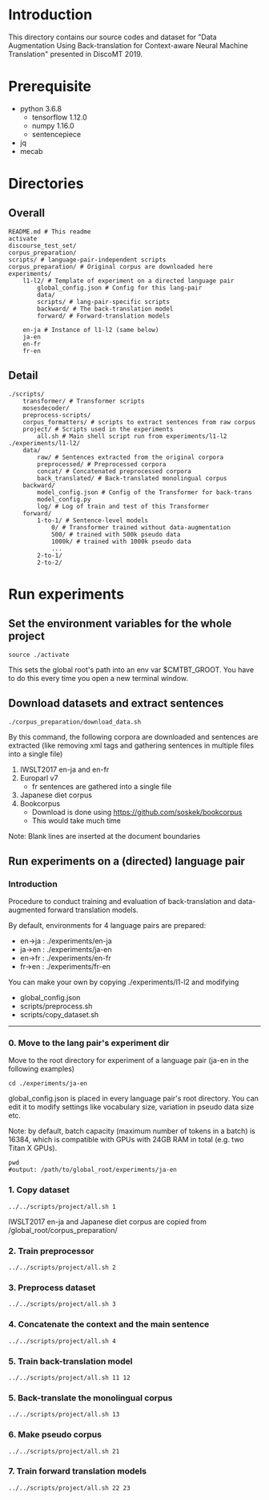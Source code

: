 # Introduction
This directory contains our source codes and dataset for "Data Augmentation Using Back-translation for Context-aware Neural Machine Translation" presented in DiscoMT 2019.

# Prerequisite
- python 3.6.8
    - tensorflow 1.12.0
    - numpy 1.16.0
    - sentencepiece 
- jq
- mecab

# Directories
## Overall
```
README.md # This readme
activate
discourse_test_set/
corpus_preparation/
scripts/ # language-pair-independent scripts
corpus_preparation/ # Original corpus are downloaded here
experiments/
    l1-l2/ # Template of experiment on a directed language pair
        global_config.json # Config for this lang-pair
        data/
        scripts/ # lang-pair-specific scripts
        backward/ # The back-translation model
        forward/ # Forward-translation models

    en-ja # Instance of l1-l2 (same below)
    ja-en
    en-fr
    fr-en
```

## Detail
```
./scripts/
    transformer/ # Transformer scripts
    mosesdecoder/
    preprocess-scripts/
    corpus_formatters/ # scripts to extract sentences from raw corpus
    project/ # Scripts used in the experiments
        all.sh # Main shell script run from experiments/l1-l2
./experiments/l1-l2/
    data/
        raw/ # Sentences extracted from the original corpora
        preprocessed/ # Preprocessed corpora
        concat/ # Concatenated preprocessed corpora
        back_translated/ # Back-translated monolingual corpus
    backward/
        model_config.json # Config of the Transformer for back-trans
        model_config.py
        log/ # Log of train and test of this Transformer
    forward/
        1-to-1/ # Sentence-level models
            0/ # Transformer trained without data-augmentation
            500/ # trained with 500k pseudo data
            1000k/ # trained with 1000k pseudo data
            ...
        2-to-1/ 
        2-to-2/
```

# Run experiments

## Set the environment variables for the whole project
```
source ./activate
```
This sets the global root's path into an env var $CMTBT_GROOT.
You have to do this every time you open a new terminal window.

## Download datasets and extract sentences
```
./corpus_preparation/download_data.sh
```
By this command, the following corpora are downloaded and sentences are extracted (like removing xml tags and gathering sentences in multiple files into a single file)

1. IWSLT2017 en-ja and en-fr
1. Europarl v7
    - fr sentences are gathered into a single file
1. Japanese diet corpus
1. Bookcorpus
    - Download is done using https://github.com/soskek/bookcorpus
    - This would take much time

Note: Blank lines are inserted at the document boundaries

## Run experiments on a (directed) language pair


### Introduction
Procedure to conduct training and evaluation of back-translation and data-augmented forward translation models.

By default, environments for 4 language pairs are prepared:

- en->ja : ./experiments/en-ja
- ja->en : ./experiments/ja-en
- en->fr : ./experiments/en-fr
- fr->en : ./experiments/fr-en

You can make your own by copying ./experiments/l1-l2 and modifying

- global_config.json
- scripts/preprocess.sh
- scripts/copy_dataset.sh

----

### 0. Move to the lang pair's experiment dir
Move to the root directory for experiment of a language pair (ja-en in the following examples)
```
cd ./experiments/ja-en
```

global_config.json is placed in every language pair's root directory.
You can edit it to modify settings like vocabulary size, variation in pseudo data size etc.

Note: by default, batch capacity (maximum number of tokens in a batch) is 16384, which is compatible with GPUs with 24GB RAM in total (e.g. two Titan X GPUs).

```
pwd
#output: /path/to/global_root/experiments/ja-en
```
### 1. Copy dataset
```
../../scripts/project/all.sh 1
```
IWSLT2017 en-ja and Japanese diet corpus are copied from /global_root/corpus_preparation/

### 2. Train preprocessor
```
../../scripts/project/all.sh 2
```

### 3. Preprocess dataset
```
../../scripts/project/all.sh 3
```

### 4. Concatenate the context and the main sentence
```
../../scripts/project/all.sh 4
```

### 5. Train back-translation model
```
../../scripts/project/all.sh 11 12
```

### 5. Back-translate the monolingual corpus
```
../../scripts/project/all.sh 13
```

### 6. Make pseudo corpus
```
../../scripts/project/all.sh 21
```

### 7. Train forward translation models
```
../../scripts/project/all.sh 22 23
```
